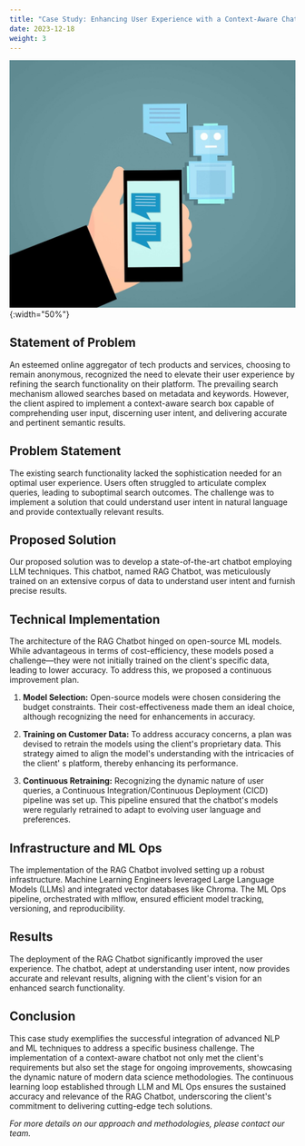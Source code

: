 ```yaml
---
title: "Case Study: Enhancing User Experience with a Context-Aware Chatbot"
date: 2023-12-18
weight: 3
---
```


[//]: # (![ChatBot]&#40;/images/chatbot.jpg&#41;)
![ChatBot](/images/chatbot.jpg){:width="50%"}

## Statement of Problem

An esteemed online aggregator of tech products and services, choosing to remain anonymous, recognized the need to
elevate their user experience by refining the search functionality on their platform. The prevailing search mechanism
allowed searches based on metadata and keywords. However, the client aspired to implement a context-aware search box
capable of comprehending user input, discerning user intent, and delivering accurate and pertinent semantic results.

## Problem Statement

The existing search functionality lacked the sophistication needed for an optimal user experience. Users often struggled
to articulate complex queries, leading to suboptimal search outcomes. The challenge was to implement a solution that
could understand user intent in natural language and provide contextually relevant results.

## Proposed Solution

Our proposed solution was to develop a state-of-the-art chatbot employing LLM techniques. This chatbot, named RAG Chatbot, was meticulously trained on an extensive corpus of data to
understand user intent and furnish precise results.

## Technical Implementation

The architecture of the RAG Chatbot hinged on open-source ML models. While advantageous in terms of cost-efficiency,
these models posed a challenge—they were not initially trained on the client's specific data, leading to lower accuracy.
To address this, we proposed a continuous improvement plan.

1. **Model Selection:** Open-source models were chosen considering the budget constraints. Their cost-effectiveness made
   them an ideal choice, although recognizing the need for enhancements in accuracy.

2. **Training on Customer Data:** To address accuracy concerns, a plan was devised to retrain the models using the
   client's proprietary data. This strategy aimed to align the model's understanding with the intricacies of the client'
   s platform, thereby enhancing its performance.

3. **Continuous Retraining:** Recognizing the dynamic nature of user queries, a Continuous Integration/Continuous
   Deployment (CICD) pipeline was set up. This pipeline ensured that the chatbot's models were regularly retrained to
   adapt to evolving user language and preferences.

## Infrastructure and ML Ops

The implementation of the RAG Chatbot involved setting up a robust infrastructure. Machine Learning Engineers leveraged
Large Language Models (LLMs) and integrated vector databases like Chroma. The ML Ops pipeline, orchestrated with mlflow,
ensured efficient model tracking, versioning, and reproducibility.

## Results

The deployment of the RAG Chatbot significantly improved the user experience. The chatbot, adept at understanding user
intent, now provides accurate and relevant results, aligning with the client's vision for an enhanced search
functionality.

## Conclusion

This case study exemplifies the successful integration of advanced NLP and ML techniques to address a specific business
challenge. The implementation of a context-aware chatbot not only met the client's requirements but also set the stage
for ongoing improvements, showcasing the dynamic nature of modern data science methodologies. The continuous learning
loop established through LLM and ML Ops ensures the sustained accuracy and relevance of the RAG Chatbot, underscoring
the client's commitment to delivering cutting-edge tech solutions.

*For more details on our approach and methodologies, please contact our team.*

